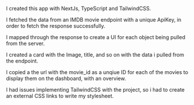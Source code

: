 I created this app with NextJs, TypeScript and TailwindCSS.

I fetched the data from an IMDB movie endpoint with a unique ApiKey, in order to fetch the response successfully.

I mapped through the response to create a UI for each object being pulled from the server.

I created a card with the Image, title, and so on with the data i pulled from the endpoint.

I copied a the url with the movie_id as a unqiue ID for each of the movies to display them on the dashboard, with an overview.

I had issues implementing TailwindCSS with the project, so i had to create an external CSS links to write my stylesheet.
